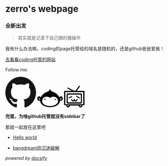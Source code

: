 # zerro's webpage
### 全新出发
> 其实就是记录下自己搞的骚操作

我有什么办法嘛，coding的page托管给的域名是随机的，还是github爸爸爱我！

[去看看coding托管的网站](http://wf7mm3.coding-pages.com/)

Follow me:

[![GitHub](/source/Github.svg ':size=100x100')](https://github.com/Zhouzerong233)
[![coding](/source/coding.svg ':size=100x100')](https://zhouzerong.coding.net/public/)
[![bilibili](/source/bilibili.svg ':size=100x100')](https://space.bilibili.com/110943210)

**完蛋，为啥github托管就没有sidebar了**

那就一起放在这里吧

- [Hello world](helloworld)

- [bangdream防沉迷破解](bangdreamantiaddiction)

_powered by [docsify](https://github.com/docsifyjs/docsify/)_